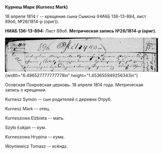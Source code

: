 **Курнеш Марк (Kurnesz Mark)**

18 апреля 1814 г -- крещение сына Сымона (НИАБ 136-13-894, лист 89об,
№26/1814-р (ориг)).

**НИАБ 136-13-894:** Лист 89об. **Метрическая запись №26/1814-р
(ориг).**

![](./media/76b1f1a4448de7b991a4c0426e7011da1126f0e1.png){width="6.496527777777778in"
height="1.453655949256343in"}

Осовская Покровская церковь. 18 апреля 1814 года. Метрическая запись о
крещении.

Kurnesz Symon -- сын родителей с деревни Отруб.

Kurnesz Mark -- отец.

Kurneszowa Elżbieta -- мать.

Szyło Łukjan -- кум.

Kurneszowa Hrypina -- кума.

Woyniewicz Tomasz -- ксёндз.

